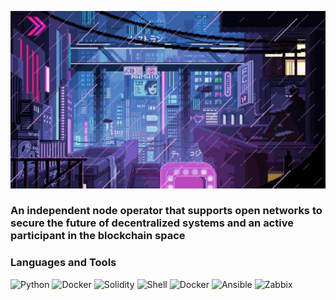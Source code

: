 
![Header](https://github.com/KuramaLife/KuramaLife/blob/main/1642297740_1-abrakadabra-fun-p-animirovannii-fon-dlya-strima-obs-17.jpg) 
### An independent node operator that supports open networks to secure the future of decentralized systems and an active participant in the blockchain space
### Languages and Tools 
![Python](https://img.shields.io/badge/-Python-blueviolet?style=plastic&logo=appveyor&logo=Python&logoColor=191A1B) ![Docker](https://img.shields.io/badge/-Javascript-yellow?style=plastic&logo=appveyor&logo=Javascript&logoColor=191A1B) ![Solidity](https://img.shields.io/badge/-Solidity-inactive?style=plastic&logo=appveyor&logo=Solidity&logoColor=191A1B) ![Shell](https://img.shields.io/badge/-Shell-brightgreen?style=plastic&logo=appveyor&logo=GNUBash&logoColor=191A1B) ![Docker](https://img.shields.io/badge/-Docker-blue?style=plastic&logo=appveyor&logo=Docker&logoColor=191A1B)
![Ansible](https://img.shields.io/badge/-Ansible-blue?style=plastic&logo=appveyor&logo=Ansible&logoColor=191A1B)
![Zabbix](https://img.shields.io/badge/-Zabbix-blueviolet?style=plastic&logo=appveyor&logo=Zabbix&logoColor=191A1B)
